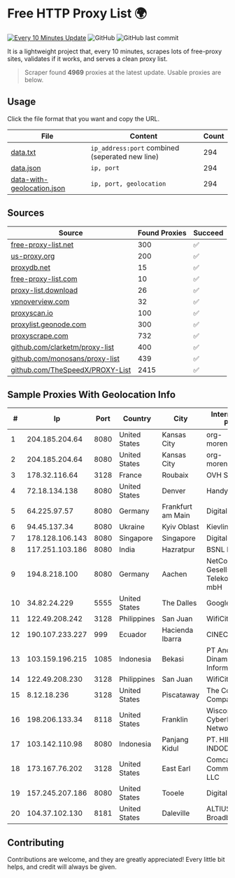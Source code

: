 
# Free HTTP Proxy List 🌍

[![Every 10 Minutes Update](https://github.com/mertguvencli/http-proxy-list/actions/workflows/main.yml/badge.svg?branch=main)](https://github.com/mertguvencli/http-proxy-list/actions/workflows/main.yml)
![GitHub](https://img.shields.io/github/license/mertguvencli/http-proxy-list)
![GitHub last commit](https://img.shields.io/github/last-commit/mertguvencli/http-proxy-list)

It is a lightweight project that, every 10 minutes, scrapes lots of free-proxy sites, validates if it works, and serves a clean proxy list.


> Scraper found **4969** proxies at the latest update. Usable proxies are below.

## Usage

Click the file format that you want and copy the URL.


|File|Content|Count|
|----|-------|-----|
|[data.txt](https://raw.githubusercontent.com/mertguvencli/http-proxy-list/main/proxy-list/data.txt)|`ip_address:port` combined (seperated new line)|294|
|[data.json](https://raw.githubusercontent.com/mertguvencli/http-proxy-list/main/proxy-list/data.json)|`ip, port`|294|
|[data-with-geolocation.json](https://raw.githubusercontent.com/mertguvencli/http-proxy-list/main/proxy-list/data-with-geolocation.json)|`ip, port, geolocation`|294|

## Sources

|Source|Found Proxies|Succeed|
|------|-------------|-------|
|[free-proxy-list.net](https://free-proxy-list.net)|300|✅|
|[us-proxy.org](https://www.us-proxy.org)|200|✅|
|[proxydb.net](http://proxydb.net)|15|✅|
|[free-proxy-list.com](https://free-proxy-list.com/?page=&port=&type%5B%5D=http&type%5B%5D=https&up_time=0&search=Search)|10|✅|
|[proxy-list.download](https://www.proxy-list.download/HTTP)|26|✅|
|[vpnoverview.com](https://vpnoverview.com/privacy/anonymous-browsing/free-proxy-servers)|32|✅|
|[proxyscan.io](https://www.proxyscan.io)|100|✅|
|[proxylist.geonode.com](https://proxylist.geonode.com/api/proxy-list?limit=300&page=1&sort_by=lastChecked&sort_type=desc&protocols=http,https)|300|✅|
|[proxyscrape.com](https://api.proxyscrape.com/v2/?request=displayproxies&protocol=http&timeout=10000&country=all&ssl=all&anonymity=all)|732|✅|
|[github.com/clarketm/proxy-list](https://raw.githubusercontent.com/clarketm/proxy-list/master/proxy-list-raw.txt)|400|✅|
|[github.com/monosans/proxy-list](https://raw.githubusercontent.com/monosans/proxy-list/main/proxies/http.txt)|439|✅|
|[github.com/TheSpeedX/PROXY-List](https://raw.githubusercontent.com/TheSpeedX/PROXY-List/master/http.txt)|2415|✅|


## Sample Proxies With Geolocation Info

|#|Ip|Port|Country|City|Internet Service Provider|
|-|--|----|-------|----|-------------------------|
|1|204.185.204.64|8080|United States|Kansas City|org-morenet.more.net|
|2|204.185.204.64|8080|United States|Kansas City|org-morenet.more.net|
|3|178.32.116.64|3128|France|Roubaix|OVH SAS|
|4|72.18.134.138|8080|United States|Denver|Handy Networks|
|5|64.225.97.57|8080|Germany|Frankfurt am Main|DigitalOcean, LLC|
|6|94.45.137.34|8080|Ukraine|Kyiv Oblast|Kievline LLC|
|7|178.128.106.143|8080|Singapore|Singapore|DigitalOcean, LLC|
|8|117.251.103.186|8080|India|Hazratpur|BSNL Internet|
|9|194.8.218.100|8080|Germany|Aachen|NetCologne Gesellschaft fur Telekommunikation mbH|
|10|34.82.24.229|5555|United States|The Dalles|Google LLC|
|11|122.49.208.242|3128|Philippines|San Juan|WifiCity, Inc|
|12|190.107.233.227|999|Ecuador|Hacienda Ibarra|CINECABLE TV|
|13|103.159.196.215|1085|Indonesia|Bekasi|PT Andalan Dinamika Informatika|
|14|122.49.208.230|3128|Philippines|San Juan|WifiCity, Inc|
|15|8.12.18.236|3128|United States|Piscataway|The Constant Company, LLC|
|16|198.206.133.34|8118|United States|Franklin|Wisconsin CyberLynk Network, Inc.|
|17|103.142.110.98|8080|Indonesia|Panjang Kidul|PT. HIPERNET INDODATA|
|18|173.167.76.202|3128|United States|East Earl|Comcast Cable Communications, LLC|
|19|157.245.207.186|8080|United States|Tooele|DigitalOcean, LLC|
|20|104.37.102.130|8181|United States|Daleville|ALTIUS Broadband, LLC|



## Contributing

Contributions are welcome, and they are greatly appreciated! Every
little bit helps, and credit will always be given.

